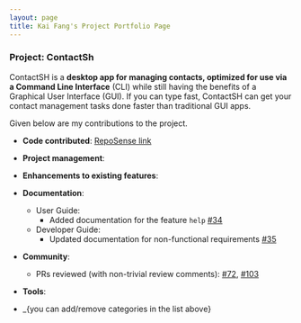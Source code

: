 ```yaml
---
layout: page
title: Kai Fang's Project Portfolio Page
---
```


### Project: ContactSh

ContactSH is a **desktop app for managing contacts, optimized for use via a Command Line Interface** (CLI) while still 
having the benefits of a Graphical User Interface (GUI). If you can type fast, ContactSH can get your contact management
tasks done faster than traditional GUI apps.

Given below are my contributions to the project.

* **Code contributed**: 
[RepoSense link](https://nus-cs2103-ay2122s1.github.io/tp-dashboard/?search=kflim&sort=groupTitle&sortWithin=title&timeframe=commit&mergegroup=&groupSelect=groupByRepos&breakdown=true&checkedFileTypes=docs~functional-code~test-code~other&since=2021-09-17)

* **Project management**:

* **Enhancements to existing features**:

* **Documentation**:
    * User Guide:
        * Added documentation for the feature `help` [\#34](https://github.com/AY2122S1-CS2103T-W10-1/tp/pull/34)
    * Developer Guide:
        * Updated documentation for non-functional requirements [\#35](https://github.com/AY2122S1-CS2103T-W10-1/tp/pull/35)

* **Community**:
    * PRs reviewed (with non-trivial review comments): 
    [\#72](https://github.com/nus-cs2103-AY2122S1/ip/pull/72), 
    [\#103](https://github.com/nus-cs2103-AY2122S1/ip/pull/103)

* **Tools**:

* _{you can add/remove categories in the list above}
